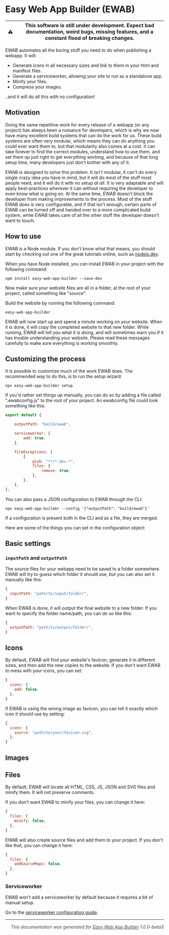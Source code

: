 # Easy Web App Builder (EWAB)

| :warning: | This software is still under development. Expect bad documentation, weird bugs, missing features, and a constant flood of breaking changes. |
|-----------|---------------------------------------------------------------------------------------------------------------------------------------------|

EWAB automates all the boring stuff you need to do when publishing a webapp. It will:

- Generate icons in all necessary sizes and link to them in your html and manifest files.
- Generate a serviceworker, allowing your site to run as a standalone app.
- Minify your files.
- Compress your images.

..and it will do all this with no configuration!

## Motivation
Doing the same repetitive work for every release of a webapp (or any project) has always been a nuisance for developers, which is why we now have many excellent build systems that can do the work for us. These build systems are often very modular, which means they can do anything you could ever want them to, but that modularity also comes at a cost. It can take forever to find the correct modules, understand how to use them, and set them up just right to get everything working, and because of that long setup time, many developers just don't bother with any of it.

EWAB is designed to solve this problem. It isn't modular, it can't do every single crazy idea you have in mind, but it will do most of the stuff most people need, and it will do it with no setup _at all_. It is very adaptable and will apply best-practices wherever it can without requiring the developer to even know what is going on.
At the same time, EWAB doesn't block the developer from making improvements to the process. Most of the stuff EWAB does is very configurable, and if that isn't enough, certain parts of EWAB can be turned off and handed over to a more complicated build system, while EWAB takes care of all the other stuff the developer doesn't want to touch.

## How to use
EWAB is a Node module. If you don't know what that means, you should start by checking out one of the great tutorials online, such as [nodejs.dev](https://nodejs.dev/learn/introduction-to-nodejs).

When you have Node installed, you can install EWAB in your project with the following command:
```
npm install easy-web-app-builder --save-dev
```
Now make sure your website files are all in a folder, at the root of your project, called something like "source".

Build the website by running the following command:
```
easy-web-app-builder
```

EWAB will now start up and spend a minute working on your website. When it is done, it will copy the completed website to that new folder.
While running, EWAB will tell you what it is doing, and will sometimes warn you if it has trouble understanding your website. Please read these messages carefully to make sure everything is working smoothly.

## Customizing the process
It is possible to customize much of the work EWAB does. The recommended way to do this, is to run the setup wizard:
```
npx easy-web-app-builder setup
```

If you'd rather set things up manually, you can do so by adding a file called ".ewabconfig.js" to the root of your project. An ewabconfig file could look something like this:
```js
export default {

	outputPath: "build/ewab",

	serviceworker: {
		add: true,
	},

	fileExceptions: [
		{
			glob: "**/*.dev.*",
			files: {
				remove: true,
			},
		},
	],
};
```
You can also pass a JSON configuration to EWAB through the CLI:
```
npx easy-web-app-builder --config '{"outputPath": "build/ewab"}'
```
If a configuration is present both in the CLI and as a file, they are merged.


Here are some of the things you can set in the configuration object:

## Basic settings

### `inputPath` and  `outputPath`
The source files for your webapp need to be saved to a folder somewhere. EWAB will try to guess which folder it should use, but you can also set it manually like this:
```js
{
  inputPath: "path/to/input/folder/",
}
```
When EWAB is done, it will output the final website to a new folder. If you want to specify the folder name/path, you can do so like this:
```js
{
  outputPath: "path/to/output/folder/",
}
```

## Icons
By default, EWAB will find your website's favicon, generate it in different sizes, and then add the new copies to the website. If you don't want EWAB to mess with your icons, you can set:
```js
{
  icons: {
    add: false,
  },
}
```

If EWAB is using the wrong image as favicon, you can tell it exactly which icon it should use by setting:
```js
{
  icons: {
    source: "path/to/your/favicon.svg",
  },
}
```

## Images

## Files
By default, EWAB will locate all HTML, CSS, JS, JSON and SVG files and minify them. It will not preserve comments.

If you don't want EWAB to minify your files, you can change it here:
```js
{
  files: {
    minify: false,
  },
}
```

EWAB will also create source files and add them to your project. If you don't like that, you can change it here:
```js
{
  files: {
    addSourceMaps: false,
  },
}
```

### Serviceworker
EWAB won't add a serviceworker by default because it requires a bit of manual setup.

Go to the [serviceworker configuration guide](./docs/serviceworker.md).

---
<p style="opacity:.8;font-style:italic;text-align:right">This documentation was generated for <a href="https://github.com/atjn/easy-web-app-builder#readme">Easy Web App Builder</a> 1.0.0-beta3</p>
